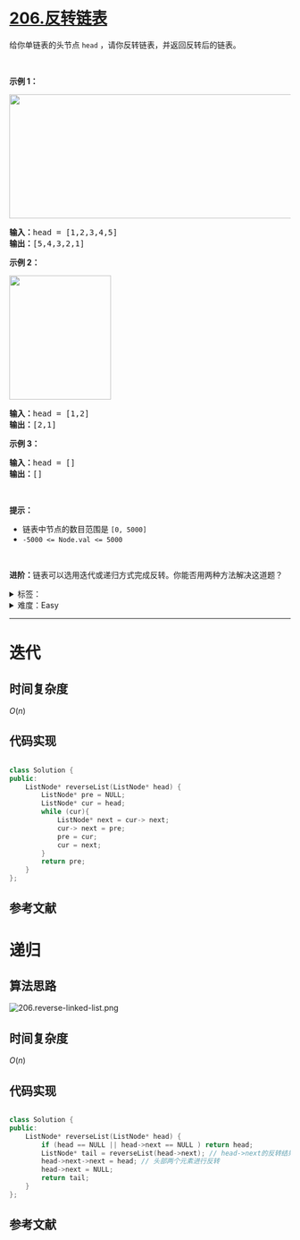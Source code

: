 # [206.反转链表](https://leetcode.cn/problems/reverse-linked-list/)

给你单链表的头节点 <code>head</code> ，请你反转链表，并返回反转后的链表。

<div class="original__bRMd">
<div>
<p> </p>

<p><strong>示例 1：</strong></p>
<img alt="" src="https://assets.leetcode.com/uploads/2021/02/19/rev1ex1.jpg" style="width: 542px; height: 222px;" />
<pre>
<strong>输入：</strong>head = [1,2,3,4,5]
<strong>输出：</strong>[5,4,3,2,1]
</pre>

<p><strong>示例 2：</strong></p>
<img alt="" src="https://assets.leetcode.com/uploads/2021/02/19/rev1ex2.jpg" style="width: 182px; height: 222px;" />
<pre>
<strong>输入：</strong>head = [1,2]
<strong>输出：</strong>[2,1]
</pre>

<p><strong>示例 3：</strong></p>

<pre>
<strong>输入：</strong>head = []
<strong>输出：</strong>[]
</pre>

<p> </p>

<p><strong>提示：</strong></p>

<ul>
	<li>链表中节点的数目范围是 <code>[0, 5000]</code></li>
	<li><code>-5000 <= Node.val <= 5000</code></li>
</ul>

<p> </p>

<p><strong>进阶：</strong>链表可以选用迭代或递归方式完成反转。你能否用两种方法解决这道题？</p>
</div>
</div>

<details>
<summary>标签：</summary>
['递归', '链表']
</details>

<details>
<summary>难度：Easy</summary>
喜欢：2665
</details>

---

# 迭代

## 时间复杂度

$O(n)$

## 代码实现

```java []

```

```cpp []
class Solution {
public:
    ListNode* reverseList(ListNode* head) {
        ListNode* pre = NULL;
        ListNode* cur = head;
        while (cur){
            ListNode* next = cur-> next;
            cur-> next = pre;
            pre = cur;
            cur = next;
        }
        return pre;
    }
};
```

## 参考文献

# 递归

## 算法思路

![206.reverse-linked-list.png](https://muyids.oss-cn-beijing.aliyuncs.com/206.reverse-linked-list.png)

## 时间复杂度

$O(n)$

## 代码实现

```java []

```

```cpp []
class Solution {
public:
    ListNode* reverseList(ListNode* head) {
        if (head == NULL || head->next == NULL ) return head;
        ListNode* tail = reverseList(head->next); // head->next的反转结果，返回链表头
        head->next->next = head; // 头部两个元素进行反转
        head->next = NULL;
        return tail;
    }
};
```

## 参考文献
